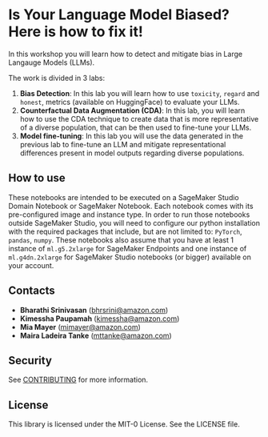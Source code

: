 # Is Your Language Model Biased? Here is how to fix it!

In this workshop you will learn how to detect and mitigate bias in Large Langauge Models (LLMs).

The work is divided in 3 labs:
1. **Bias Detection**: In this lab you will learn how to use `toxicity`, `regard` and `honest`, metrics (available on HuggingFace) to evaluate your LLMs. 
2. **Counterfactual Data Augmentation (CDA)**: In this lab, you will learn how to use the CDA technique to create data that is more representative of a diverse population, that can be then used to fine-tune your LLMs.
3. **Model fine-tuning**: In this lab you will use the data generated in the previous lab to fine-tune an LLM and mitigate representational differences present in model outputs regarding diverse populations.

## How to use
These notebooks are intended to be executed on a SageMaker Studio Domain Notebook or SageMaker Notebook. Each notebook comes with its pre-configured image and instance type. In order to run those notebooks outside SageMaker Studio, you will need to configure our python installation with the required packages that include, but are not limited to: `PyTorch`, `pandas`, `numpy`.
These notebooks also assume that you have at least 1 instance of `ml.g5.2xlarge` for SageMaker Endpoints and one instance of `ml.g4dn.2xlarge` for SageMaker Studio notebooks (or bigger) available on your account.

## Contacts
* **Bharathi Srinivasan** (bhrsrini@amazon.com)
* **Kimessha Paupamah** (kimessha@amazon.com)
* **Mia Mayer** (mimayer@amazon.com)
* **Maira Ladeira Tanke** (mttanke@amazon.com)

## Security

See [CONTRIBUTING](CONTRIBUTING.md#security-issue-notifications) for more information.

## License

This library is licensed under the MIT-0 License. See the LICENSE file.

